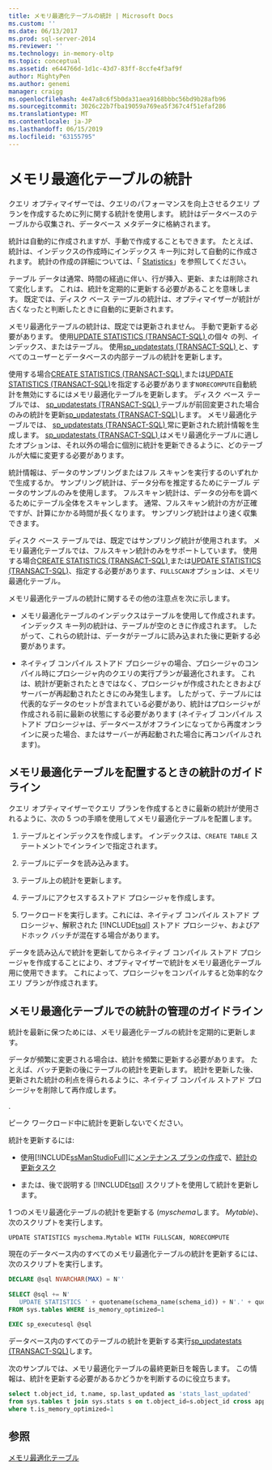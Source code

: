 ```yaml
---
title: メモリ最適化テーブルの統計 | Microsoft Docs
ms.custom: ''
ms.date: 06/13/2017
ms.prod: sql-server-2014
ms.reviewer: ''
ms.technology: in-memory-oltp
ms.topic: conceptual
ms.assetid: e644766d-1d1c-43d7-83ff-8ccfe4f3af9f
author: MightyPen
ms.author: genemi
manager: craigg
ms.openlocfilehash: 4e47a8c6f5b0da31aea9168bbbc56bd9b28afb96
ms.sourcegitcommit: 3026c22b7fba19059a769ea5f367c4f51efaf286
ms.translationtype: MT
ms.contentlocale: ja-JP
ms.lasthandoff: 06/15/2019
ms.locfileid: "63155795"
---
```

# <a name="statistics-for-memory-optimized-tables"></a>メモリ最適化テーブルの統計
  クエリ オプティマイザーでは、クエリのパフォーマンスを向上させるクエリ プランを作成するために列に関する統計を使用します。 統計はデータベースのテーブルから収集され、データベース メタデータに格納されます。  
  
 統計は自動的に作成されますが、手動で作成することもできます。 たとえば、統計は、インデックスの作成時にインデックス キー列に対して自動的に作成されます。 統計の作成の詳細については、「 [Statistics](../statistics/statistics.md)」を参照してください。  
  
 テーブル データは通常、時間の経過に伴い、行が挿入、更新、または削除されて変化します。 これは、統計を定期的に更新する必要があることを意味します。 既定では、ディスク ベース テーブルの統計は、オプティマイザーが統計が古くなったと判断したときに自動的に更新されます。  
  
 メモリ最適化テーブルの統計は、既定では更新されません。 手動で更新する必要があります。 使用[UPDATE STATISTICS &#40;TRANSACT-SQL&#41; ](/sql/t-sql/statements/update-statistics-transact-sql)の個々 の列、インデックス、またはテーブル。 使用[sp_updatestats &#40;TRANSACT-SQL&#41; ](/sql/relational-databases/system-stored-procedures/sp-updatestats-transact-sql)と、すべてのユーザーとデータベースの内部テーブルの統計を更新します。  
  
 使用する場合[CREATE STATISTICS &#40;TRANSACT-SQL&#41; ](/sql/t-sql/statements/create-statistics-transact-sql)または[UPDATE STATISTICS &#40;TRANSACT-SQL&#41;](/sql/t-sql/statements/update-statistics-transact-sql)を指定する必要があります`NORECOMPUTE`自動統計を無効にするにはメモリ最適化テーブルを更新します。 ディスク ベース テーブルでは、 [sp_updatestats &#40;TRANSACT-SQL&#41; ](/sql/relational-databases/system-stored-procedures/sp-updatestats-transact-sql)テーブルが前回変更された場合のみの統計を更新[sp_updatestats &#40;TRANSACT-SQL&#41;](/sql/relational-databases/system-stored-procedures/sp-updatestats-transact-sql)します。 メモリ最適化テーブルでは、 [sp_updatestats &#40;TRANSACT-SQL&#41; ](/sql/relational-databases/system-stored-procedures/sp-updatestats-transact-sql)常に更新された統計情報を生成します。 [sp_updatestats &#40;TRANSACT-SQL&#41; ](/sql/relational-databases/system-stored-procedures/sp-updatestats-transact-sql)はメモリ最適化テーブルに適したオプションは、それ以外の場合に個別に統計を更新できるように、どのテーブルが大幅に変更する必要があります。  
  
 統計情報は、データのサンプリングまたはフル スキャンを実行するのいずれかで生成するか。 サンプリング統計は、データ分布を推定するためにテーブル データのサンプルのみを使用します。 フルスキャン統計は、データの分布を調べるためにテーブル全体をスキャンします。 通常、フルスキャン統計の方が正確ですが、計算にかかる時間が長くなります。 サンプリング統計はより速く収集できます。  
  
 ディスク ベース テーブルでは、既定ではサンプリング統計が使用されます。 メモリ最適化テーブルでは、フルスキャン統計のみをサポートしています。 使用する場合[CREATE STATISTICS &#40;TRANSACT-SQL&#41; ](/sql/t-sql/statements/create-statistics-transact-sql)または[UPDATE STATISTICS &#40;TRANSACT-SQL&#41;](/sql/t-sql/statements/update-statistics-transact-sql)、指定する必要があります、`FULLSCAN`オプションは、メモリ最適化テーブル。  
  
 メモリ最適化テーブルの統計に関するその他の注意点を次に示します。  
  
-   メモリ最適化テーブルのインデックスはテーブルを使用して作成されます。 インデックス キー列の統計は、テーブルが空のときに作成されます。 したがって、これらの統計は、データがテーブルに読み込まれた後に更新する必要があります。  
  
-   ネイティブ コンパイル ストアド プロシージャの場合、プロシージャのコンパイル時にプロシージャ内のクエリの実行プランが最適化されます。 これは、統計が更新されたときではなく、プロシージャが作成されたときおよびサーバーが再起動されたときにのみ発生します。 したがって、テーブルには代表的なデータのセットが含まれている必要があり、統計はプロシージャが作成される前に最新の状態にする必要があります  (ネイティブ コンパイル ストアド プロシージャは、データベースがオフラインになってから再度オンラインに戻った場合、またはサーバーが再起動された場合に再コンパイルされます)。  
  
## <a name="guidelines-for-statistics-when-deploying-memory-optimized-tables"></a>メモリ最適化テーブルを配置するときの統計のガイドライン  
 クエリ オプティマイザーでクエリ プランを作成するときに最新の統計が使用されるように、次の 5 つの手順を使用してメモリ最適化テーブルを配置します。  
  
1.  テーブルとインデックスを作成します。 インデックスは、`CREATE TABLE` ステートメントでインラインで指定されます。  
  
2.  テーブルにデータを読み込みます。  
  
3.  テーブル上の統計を更新します。  
  
4.  テーブルにアクセスするストアド プロシージャを作成します。  
  
5.  ワークロードを実行します。これには、ネイティブ コンパイル ストアド プロシージャ、解釈された [!INCLUDE[tsql](../../../includes/tsql-md.md)] ストアド プロシージャ、およびアドホック バッチが混在する場合があります。  
  
 データを読み込んで統計を更新してからネイティブ コンパイル ストアド プロシージャを作成することにより、オプティマイザーで統計をメモリ最適化テーブル用に使用できます。 これによって、プロシージャをコンパイルすると効率的なクエリ プランが作成されます。  
  
## <a name="guidelines-for-maintaining-statistics-on-memory-optimized-tables"></a>メモリ最適化テーブルでの統計の管理のガイドライン  
 統計を最新に保つためには、メモリ最適化テーブルの統計を定期的に更新します。  
  
 データが頻繁に変更される場合は、統計を頻繁に更新する必要があります。 たとえば、バッチ更新の後にテーブルの統計を更新します。 統計を更新した後、更新された統計の利点を得られるように、ネイティブ コンパイル ストアド プロシージャを削除して再作成します。  
  
 .  
  
 ピーク ワークロード中に統計を更新しないでください。  
  
 統計を更新するには:  
  
-   使用[!INCLUDE[ssManStudioFull](../../includes/ssmanstudiofull-md.md)]に[メンテナンス プランの作成](../maintenance-plans/create-a-maintenance-plan.md)で、[統計の更新タスク](../maintenance-plans/update-statistics-task-maintenance-plan.md)  
  
-   または、後で説明する [!INCLUDE[tsql](../../../includes/tsql-md.md)] スクリプトを使用して統計を更新します。  
  
 1 つのメモリ最適化テーブルの統計を更新する (*myschema*します。 *Mytable*)、次のスクリプトを実行します。  
  
```  
UPDATE STATISTICS myschema.Mytable WITH FULLSCAN, NORECOMPUTE  
```  
  
 現在のデータベース内のすべてのメモリ最適化テーブルの統計を更新するには、次のスクリプトを実行します。  
  
```sql  
DECLARE @sql NVARCHAR(MAX) = N''  
  
SELECT @sql += N'  
   UPDATE STATISTICS ' + quotename(schema_name(schema_id)) + N'.' + quotename(name) + N' WITH FULLSCAN, NORECOMPUTE'  
FROM sys.tables WHERE is_memory_optimized=1  
  
EXEC sp_executesql @sql  
```  
  
 データベース内のすべてのテーブルの統計を更新する実行[sp_updatestats &#40;TRANSACT-SQL&#41;](/sql/relational-databases/system-stored-procedures/sp-updatestats-transact-sql)します。  
  
 次のサンプルでは、メモリ最適化テーブルの最終更新日を報告します。 この情報は、統計を更新する必要があるかどうかを判断するのに役立ちます。  
  
```sql  
select t.object_id, t.name, sp.last_updated as 'stats_last_updated'  
from sys.tables t join sys.stats s on t.object_id=s.object_id cross apply sys.dm_db_stats_properties(t.object_id, s.stats_id) sp  
where t.is_memory_optimized=1  
```  
  
## <a name="see-also"></a>参照  
 [メモリ最適化テーブル](memory-optimized-tables.md)  
  
  
